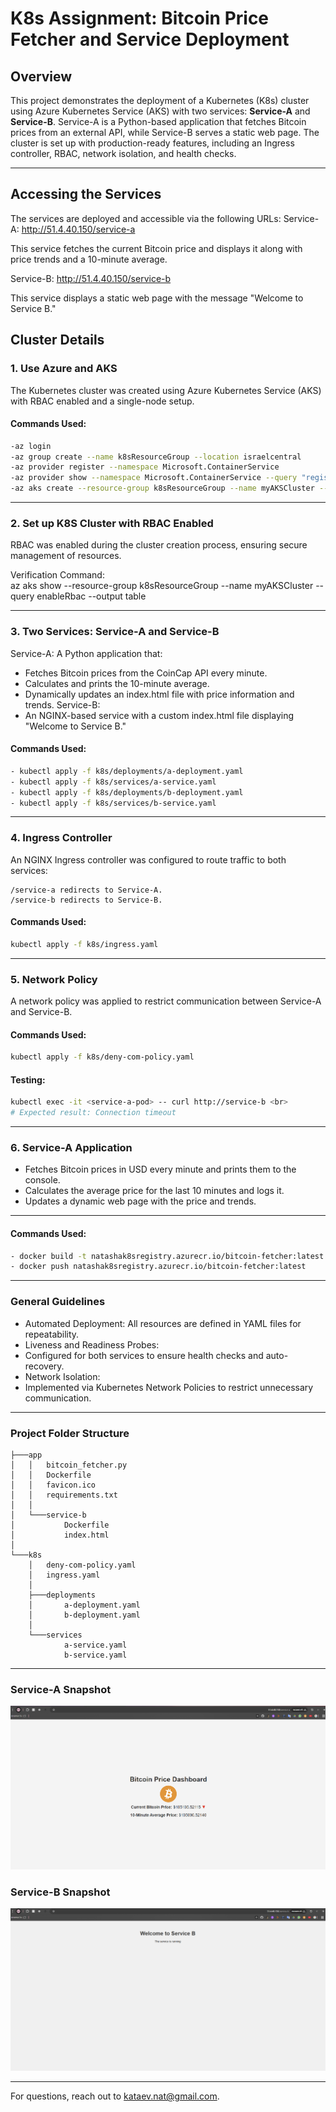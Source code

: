 # K8s Assignment: Bitcoin Price Fetcher and Service Deployment

## Overview

This project demonstrates the deployment of a Kubernetes (K8s) cluster using Azure Kubernetes Service (AKS) with two services: **Service-A** and **Service-B**. Service-A is a Python-based application that fetches Bitcoin prices from an external API, while Service-B serves a static web page. The cluster is set up with production-ready features, including an Ingress controller, RBAC, network isolation, and health checks.

---

## Accessing the Services
The services are deployed and accessible via the following URLs:
Service-A: http://51.4.40.150/service-a

This service fetches the current Bitcoin price and displays it along with price trends and a 10-minute average.

Service-B: http://51.4.40.150/service-b

This service displays a static web page with the message "Welcome to Service B."


## Cluster Details

### 1. **Use Azure and AKS**
The Kubernetes cluster was created using Azure Kubernetes Service (AKS) with RBAC enabled and a single-node setup.

#### **Commands Used**:
```bash
-az login
-az group create --name k8sResourceGroup --location israelcentral
-az provider register --namespace Microsoft.ContainerService
-az provider show --namespace Microsoft.ContainerService --query "registrationState" -o table
-az aks create --resource-group k8sResourceGroup --name myAKSCluster --node-count 1 --enable-managed-identity --generate-ssh-keys
```
---

### 2. **Set up K8S Cluster with RBAC Enabled**
RBAC was enabled during the cluster creation process, ensuring secure management of resources.

Verification Command:<br>
az aks show --resource-group k8sResourceGroup --name myAKSCluster --query enableRbac --output table

---

### 3. **Two Services: Service-A and Service-B**
Service-A:
A Python application that:
   - Fetches Bitcoin prices from the CoinCap API every minute.
   - Calculates and prints the 10-minute average.
   - Dynamically updates an index.html file with price information and trends.
Service-B:
   - An NGINX-based service with a custom index.html file displaying "Welcome to Service B."

#### **Commands Used**:
```bash
- kubectl apply -f k8s/deployments/a-deployment.yaml
- kubectl apply -f k8s/services/a-service.yaml
- kubectl apply -f k8s/deployments/b-deployment.yaml
- kubectl apply -f k8s/services/b-service.yaml
```
---
### 4. **Ingress Controller**
An NGINX Ingress controller was configured to route traffic to both services:

    /service-a redirects to Service-A.
    /service-b redirects to Service-B.

#### **Commands Used**:
```bash
kubectl apply -f k8s/ingress.yaml
```
---

### 5. **Network Policy**
A network policy was applied to restrict communication between Service-A and Service-B.

#### **Commands Used**:
```bash
kubectl apply -f k8s/deny-com-policy.yaml
```
#### **Testing**:
```bash
kubectl exec -it <service-a-pod> -- curl http://service-b <br>
# Expected result: Connection timeout
```
---
### 6. **Service-A Application**
- Fetches Bitcoin prices in USD every minute and prints them to the console.
- Calculates the average price for the last 10 minutes and logs it.
- Updates a dynamic web page with the price and trends.

--- 
#### **Commands Used**:<br>
```bash
- docker build -t natashak8sregistry.azurecr.io/bitcoin-fetcher:latest ./app
- docker push natashak8sregistry.azurecr.io/bitcoin-fetcher:latest
```
---
###  **General Guidelines**

- Automated Deployment: All resources are defined in YAML files for repeatability.
- Liveness and Readiness Probes:
- Configured for both services to ensure health checks and auto-recovery.
- Network Isolation:
- Implemented via Kubernetes Network Policies to restrict unnecessary communication.

---
###  **Project Folder Structure**
```
├───app
│   │   bitcoin_fetcher.py
│   │   Dockerfile
│   │   favicon.ico
│   │   requirements.txt
│   │
│   └───service-b
│           Dockerfile
│           index.html
│
└───k8s
    │   deny-com-policy.yaml
    │   ingress.yaml
    │
    ├───deployments
    │       a-deployment.yaml
    │       b-deployment.yaml
    │
    └───services
            a-service.yaml
            b-service.yaml
```
---
### Service-A Snapshot

![Service-A](images/serviceA.png)

### Service-B Snapshot

![Service-A](images/serviceB.png)

---
For questions, reach out to kataev.nat@gmail.com.
